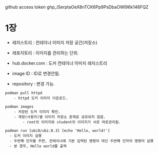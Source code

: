 github access token
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

# 1장

- 레지스트리 : 컨테이너 이미지 저장 공간(저장소)
- 레포지토리 : 이미지를 관리하는 단위.

- hub.docker.com : 도커 컨테이너 이미지 레지스트리
- image ID : ID로 변경안됨.
- repository : 변경 가능.

```
podman pull httpd
	- httpd 도커 이미지 다운로드.

podman images
	- 저장된 도커 이미지 확인.
	- 계정(사용자)별 이미지 저장소 존재로 공유되지 않음.
		- root의 이미지와 student의 이미지가 서로 따로관리됨.

podman run [ubi8/ubi:8.3] [echo 'Hello, world!']
  - 도커 이미지 실행
  - 두번째 인자를 주면, 컨테이너에 기본 입력된 명령어 대신 두번째 인자의 명령어 실행
  - 본 경우, Hello world를 출력
```
